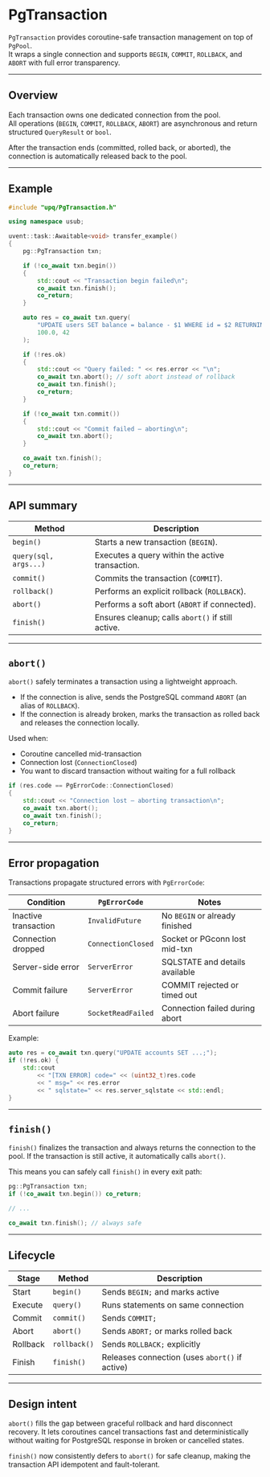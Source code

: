 # PgTransaction

`PgTransaction` provides coroutine-safe transaction management on top of `PgPool`.  
It wraps a single connection and supports `BEGIN`, `COMMIT`, `ROLLBACK`, and `ABORT` with full error transparency.

---

## Overview

Each transaction owns one dedicated connection from the pool.  
All operations (`BEGIN`, `COMMIT`, `ROLLBACK`, `ABORT`) are asynchronous and return structured `QueryResult` or `bool`.

After the transaction ends (committed, rolled back, or aborted), the connection is automatically released back to the
pool.

---

## Example

```cpp
#include "upq/PgTransaction.h"

using namespace usub;

uvent::task::Awaitable<void> transfer_example()
{
    pg::PgTransaction txn;

    if (!co_await txn.begin())
    {
        std::cout << "Transaction begin failed\n";
        co_await txn.finish();
        co_return;
    }

    auto res = co_await txn.query(
        "UPDATE users SET balance = balance - $1 WHERE id = $2 RETURNING balance;",
        100.0, 42
    );

    if (!res.ok)
    {
        std::cout << "Query failed: " << res.error << "\n";
        co_await txn.abort(); // soft abort instead of rollback
        co_await txn.finish();
        co_return;
    }

    if (!co_await txn.commit())
    {
        std::cout << "Commit failed — aborting\n";
        co_await txn.abort();
    }

    co_await txn.finish();
    co_return;
}
```

---

## API summary

| Method                | Description                                       |
|-----------------------|---------------------------------------------------|
| `begin()`             | Starts a new transaction (`BEGIN`).               |
| `query(sql, args...)` | Executes a query within the active transaction.   |
| `commit()`            | Commits the transaction (`COMMIT`).               |
| `rollback()`          | Performs an explicit rollback (`ROLLBACK`).       |
| `abort()`             | Performs a soft abort (`ABORT` if connected).     |
| `finish()`            | Ensures cleanup; calls `abort()` if still active. |

---

## `abort()`

`abort()` safely terminates a transaction using a lightweight approach.

* If the connection is alive, sends the PostgreSQL command `ABORT`
  (an alias of `ROLLBACK`).
* If the connection is already broken, marks the transaction as rolled back
  and releases the connection locally.

Used when:

* Coroutine cancelled mid-transaction
* Connection lost (`ConnectionClosed`)
* You want to discard transaction without waiting for a full rollback

```cpp
if (res.code == PgErrorCode::ConnectionClosed)
{
    std::cout << "Connection lost — aborting transaction\n";
    co_await txn.abort();
    co_await txn.finish();
    co_return;
}
```

---

## Error propagation

Transactions propagate structured errors with `PgErrorCode`:

| Condition            | `PgErrorCode`      | Notes                          |
|----------------------|--------------------|--------------------------------|
| Inactive transaction | `InvalidFuture`    | No `BEGIN` or already finished |
| Connection dropped   | `ConnectionClosed` | Socket or PGconn lost mid-txn  |
| Server-side error    | `ServerError`      | SQLSTATE and details available |
| Commit failure       | `ServerError`      | COMMIT rejected or timed out   |
| Abort failure        | `SocketReadFailed` | Connection failed during abort |

Example:

```cpp
auto res = co_await txn.query("UPDATE accounts SET ...;");
if (!res.ok) {
    std::cout
        << "[TXN ERROR] code=" << (uint32_t)res.code
        << " msg=" << res.error
        << " sqlstate=" << res.server_sqlstate << std::endl;
}
```

---

## `finish()`

`finish()` finalizes the transaction and always returns the connection to the pool.
If the transaction is still active, it automatically calls `abort()`.

This means you can safely call `finish()` in every exit path:

```cpp
pg::PgTransaction txn;
if (!co_await txn.begin()) co_return;

// ...

co_await txn.finish(); // always safe
```

---

## Lifecycle

| Stage    | Method       | Description                                    |
|----------|--------------|------------------------------------------------|
| Start    | `begin()`    | Sends `BEGIN;` and marks active                |
| Execute  | `query()`    | Runs statements on same connection             |
| Commit   | `commit()`   | Sends `COMMIT;`                                |
| Abort    | `abort()`    | Sends `ABORT;` or marks rolled back            |
| Rollback | `rollback()` | Sends `ROLLBACK;` explicitly                   |
| Finish   | `finish()`   | Releases connection (uses `abort()` if active) |

---

## Design intent

`abort()` fills the gap between graceful rollback and hard disconnect recovery.
It lets coroutines cancel transactions fast and deterministically without waiting for PostgreSQL response in broken or
cancelled states.

`finish()` now consistently defers to `abort()` for safe cleanup,
making the transaction API idempotent and fault-tolerant.